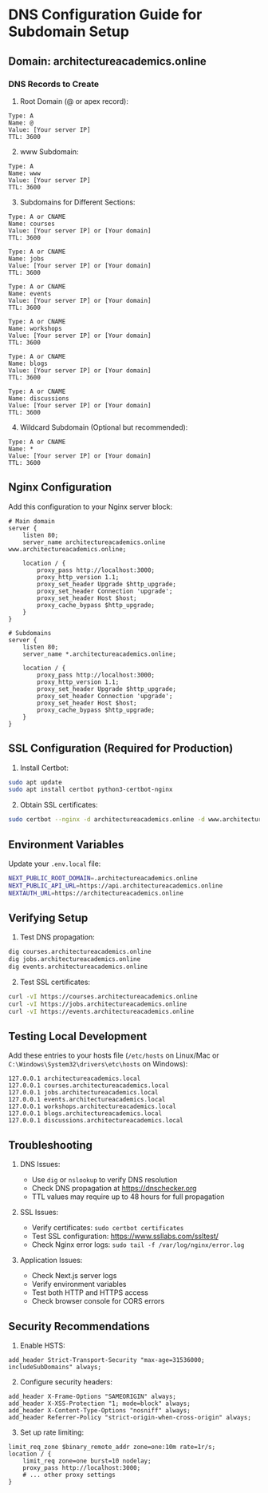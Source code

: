 # DNS Configuration Guide for Subdomain Setup

## Domain: architectureacademics.online

### DNS Records to Create

1. Root Domain (@ or apex record):
```
Type: A
Name: @
Value: [Your server IP]
TTL: 3600
```

2. www Subdomain:
```
Type: A
Name: www
Value: [Your server IP]
TTL: 3600
```

3. Subdomains for Different Sections:
```
Type: A or CNAME
Name: courses
Value: [Your server IP] or [Your domain]
TTL: 3600

Type: A or CNAME
Name: jobs
Value: [Your server IP] or [Your domain]
TTL: 3600

Type: A or CNAME
Name: events
Value: [Your server IP] or [Your domain]
TTL: 3600

Type: A or CNAME
Name: workshops
Value: [Your server IP] or [Your domain]
TTL: 3600

Type: A or CNAME
Name: blogs
Value: [Your server IP] or [Your domain]
TTL: 3600

Type: A or CNAME
Name: discussions
Value: [Your server IP] or [Your domain]
TTL: 3600
```

4. Wildcard Subdomain (Optional but recommended):
```
Type: A or CNAME
Name: *
Value: [Your server IP] or [Your domain]
TTL: 3600
```

## Nginx Configuration

Add this configuration to your Nginx server block:

```nginx
# Main domain
server {
    listen 80;
    server_name architectureacademics.online www.architectureacademics.online;

    location / {
        proxy_pass http://localhost:3000;
        proxy_http_version 1.1;
        proxy_set_header Upgrade $http_upgrade;
        proxy_set_header Connection 'upgrade';
        proxy_set_header Host $host;
        proxy_cache_bypass $http_upgrade;
    }
}

# Subdomains
server {
    listen 80;
    server_name *.architectureacademics.online;

    location / {
        proxy_pass http://localhost:3000;
        proxy_http_version 1.1;
        proxy_set_header Upgrade $http_upgrade;
        proxy_set_header Connection 'upgrade';
        proxy_set_header Host $host;
        proxy_cache_bypass $http_upgrade;
    }
}
```

## SSL Configuration (Required for Production)

1. Install Certbot:
```bash
sudo apt update
sudo apt install certbot python3-certbot-nginx
```

2. Obtain SSL certificates:
```bash
sudo certbot --nginx -d architectureacademics.online -d www.architectureacademics.online -d courses.architectureacademics.online -d jobs.architectureacademics.online -d events.architectureacademics.online -d workshops.architectureacademics.online -d blogs.architectureacademics.online -d discussions.architectureacademics.online
```

## Environment Variables

Update your `.env.local` file:

```bash
NEXT_PUBLIC_ROOT_DOMAIN=.architectureacademics.online
NEXT_PUBLIC_API_URL=https://api.architectureacademics.online
NEXTAUTH_URL=https://architectureacademics.online
```

## Verifying Setup

1. Test DNS propagation:
```bash
dig courses.architectureacademics.online
dig jobs.architectureacademics.online
dig events.architectureacademics.online
```

2. Test SSL certificates:
```bash
curl -vI https://courses.architectureacademics.online
curl -vI https://jobs.architectureacademics.online
curl -vI https://events.architectureacademics.online
```

## Testing Local Development

Add these entries to your hosts file (`/etc/hosts` on Linux/Mac or `C:\Windows\System32\drivers\etc\hosts` on Windows):

```
127.0.0.1 architectureacademics.local
127.0.0.1 courses.architectureacademics.local
127.0.0.1 jobs.architectureacademics.local
127.0.0.1 events.architectureacademics.local
127.0.0.1 workshops.architectureacademics.local
127.0.0.1 blogs.architectureacademics.local
127.0.0.1 discussions.architectureacademics.local
```

## Troubleshooting

1. DNS Issues:
   - Use `dig` or `nslookup` to verify DNS resolution
   - Check DNS propagation at https://dnschecker.org
   - TTL values may require up to 48 hours for full propagation

2. SSL Issues:
   - Verify certificates: `sudo certbot certificates`
   - Test SSL configuration: https://www.ssllabs.com/ssltest/
   - Check Nginx error logs: `sudo tail -f /var/log/nginx/error.log`

3. Application Issues:
   - Check Next.js server logs
   - Verify environment variables
   - Test both HTTP and HTTPS access
   - Check browser console for CORS errors

## Security Recommendations

1. Enable HSTS:
```nginx
add_header Strict-Transport-Security "max-age=31536000; includeSubDomains" always;
```

2. Configure security headers:
```nginx
add_header X-Frame-Options "SAMEORIGIN" always;
add_header X-XSS-Protection "1; mode=block" always;
add_header X-Content-Type-Options "nosniff" always;
add_header Referrer-Policy "strict-origin-when-cross-origin" always;
```

3. Set up rate limiting:
```nginx
limit_req_zone $binary_remote_addr zone=one:10m rate=1r/s;
location / {
    limit_req zone=one burst=10 nodelay;
    proxy_pass http://localhost:3000;
    # ... other proxy settings
}
```